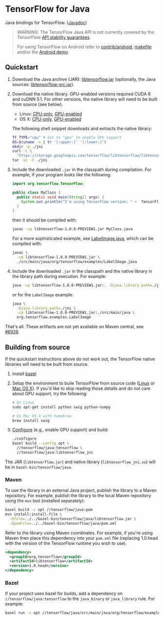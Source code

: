 # TensorFlow for Java

Java bindings for TensorFlow. ([Javadoc](https://www.tensorflow.org/api_docs/java/reference/org/tensorflow/package-summary))

> *WARNING*: The TensorFlow Java API is not currently covered by the TensorFlow
> [API stability guarantees](https://www.tensorflow.org/programmers_guide/version_semantics).
>
> For using TensorFlow on Android refer to
> [contrib/android](https://www.tensorflow.org/code/tensorflow/contrib/android),
> [makefile](https://www.tensorflow.org/code/tensorflow/contrib/makefile#android)
> and/or the [Android
> demo](https://www.tensorflow.org/code/tensorflow/examples/android).

## Quickstart

1.  Download the Java archive (JAR):
    [libtensorflow.jar](https://storage.googleapis.com/tensorflow/libtensorflow/libtensorflow-1.0.0-PREVIEW1.jar)
    (optionally, the Java sources:
    [libtensorflow-src.jar](https://storage.googleapis.com/tensorflow/libtensorflow/libtensorflow-src-1.0.0-PREVIEW1.jar)).

2.  Download the native library. GPU-enabled versions required CUDA 8 and cuDNN
    5.1. For other versions, the native library will need to be built from
    source (see below).

    -   Linux:
        [CPU-only](https://storage.googleapis.com/tensorflow/libtensorflow/libtensorflow_jni-cpu-linux-x86_64-1.0.0-PREVIEW1.tar.gz),
        [GPU-enabled](https://storage.googleapis.com/tensorflow/libtensorflow/libtensorflow_jni-gpu-linux-x86_64-1.0.0-PREVIEW1.tar.gz)
    -   OS X:
        [CPU-only](https://storage.googleapis.com/tensorflow/libtensorflow/libtensorflow_jni-cpu-darwin-x86_64-1.0.0-PREVIEW1.tar.gz),
        [GPU-enabled](https://storage.googleapis.com/tensorflow/libtensorflow/libtensorflow_jni-gpu-darwin-x86_64-1.0.0-PREVIEW1.tar.gz)

    The following shell snippet downloads and extracts the native library:

    ```sh
    TF_TYPE="cpu" # Set to "gpu" to enable GPU support
    OS=$(uname -s | tr '[:upper:]' '[:lower:]')
    mkdir -p ./jni
    curl -L \
      "https://storage.googleapis.com/tensorflow/libtensorflow/libtensorflow_jni-${TF_TYPE}-${OS}-x86_64-1.0.0-PREVIEW1.tar.gz" |
    tar -xz -C ./jni
    ```

3.  Include the downloaded `.jar` in the classpath during compilation. For
    example, if your program looks like the following:

    ```java
    import org.tensorflow.TensorFlow;

    public class MyClass {
      public static void main(String[] args) {
        System.out.println("I'm using TensorFlow version: " +  TensorFlow.version());
      }
    }
    ```

    then it should be compiled with:

    ```sh
    javac -cp libtensorflow-1.0.0-PREVIEW1.jar MyClass.java
    ```

    For a more sophisticated example, see
    [LabelImage.java](https://www.tensorflow.org/code/tensorflow/java/src/main/java/org/tensorflow/examples/LabelImage.java),
    which can be compiled with:

    ```sh
    javac \
      -cp libtensorflow-1.0.0-PREVIEW1.jar \
      ./src/main/java/org/tensorflow/examples/LabelImage.java
    ```

4.  Include the downloaded `.jar` in the classpath and the native library in the
    library path during execution. For example:

    ```sh
    java -cp libtensorflow-1.0.0-PREVIEW1.jar:. -Djava.library.path=./jni MyClass
    ```

    or for the `LabelImage` example:

    ```sh
    java \
      -Djava.library.path=./jni \
      -cp libtensorflow-1.0.0-PREVIEW1.jar:./src/main/java \
      org.tensorflow.examples.LabelImage
    ```

That's all. These artifacts are not yet available on Maven central, see
[#6926](https://github.com/tensorflow/tensorflow/issues/6926).

## Building from source

If the quickstart instructions above do not work out, the TensorFlow native
libraries will need to be built from source.

1.  Install [bazel](https://www.bazel.build/versions/master/docs/install.html)

2.  Setup the environment to buile TensorFlow from source code
    ([Linux](https://www.tensorflow.org/versions/master/get_started/os_setup.html#prepare-environment-for-linux)
    or [Mac OS
    X](https://www.tensorflow.org/versions/master/get_started/os_setup.html#prepare-environment-for-mac-os-x)).
    If you'd like to skip reading those details and do not care about GPU
    support, try the following:

    ```sh
    # On Linux
    sudo apt-get install python swig python-numpy

    # On Mac OS X with homebrew
    brew install swig
    ```

3.  [Configure](https://www.tensorflow.org/install/install_sources#configure_the_installation)
    (e.g., enable GPU support) and build:

    ```sh
    ./configure
    bazel build --config opt \
      //tensorflow/java:tensorflow \
      //tensorflow/java:libtensorflow_jni
    ```

The JAR (`libtensorflow.jar`) and native library (`libtensorflow_jni.so`) will 
be in `bazel-bin/tensorflow/java`.

### Maven

To use the library in an external Java project, publish the library to a Maven
repository. For example, publish the library to the local Maven repository using
the `mvn` tool (installed separately):

```sh
bazel build -c opt //tensorflow/java:pom
mvn install:install-file \
  -Dfile=../../bazel-bin/tensorflow/java/libtensorflow.jar \
  -DpomFile=../../bazel-bin/tensorflow/java/pom.xml
```

Refer to the library using Maven coordinates. For example, if you're using Maven
then place this dependency into your `pom.xml` file (replacing 1.0.head with
the version of the TensorFlow runtime you wish to use).

```xml
<dependency>
  <groupId>org.tensorflow</groupId>
  <artifactId>libtensorflow</artifactId>
  <version>1.0.head</version>
</dependency>
```

### Bazel

If your project uses bazel for builds, add a dependency on
`//tensorflow/java:tensorflow` to the `java_binary` or `java_library` rule. For
example:

```sh
bazel run -c opt //tensorflow/java/src/main/java/org/tensorflow/examples:label_image
```
